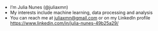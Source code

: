 - I’m Julia Nunes (@juliaxmn)
- My interests include machine learning, data processing and analysis 
- You can reach me at juliaxmn@gmail.com or on my LinkedIn profile https://www.linkedin.com/in/julia-nunes-49b25a29/

<!---
juliaxmn/juliaxmn is a ✨ special ✨ repository because its `README.md` (this file) appears on your GitHub profile.
You can click the Preview link to take a look at your changes.
- 🌱 I’m currently learning ...
- 💞️ I’m looking to collaborate on ...
--->
